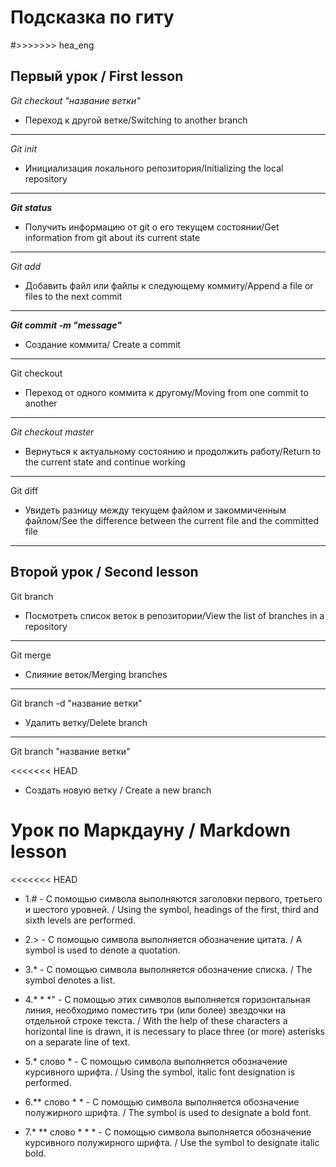 # Подсказка по гиту

#>>>>>>> hea_eng
 

 ## Первый урок / First lesson 
*Git checkout "название ветки"*
* Переход к другой ветке/Switching to another branch

******
*Git init*

* Инициализация локального репозитория/Initializing the local repository
*****
***Git status*** 
 * Получить информацию от git о его текущем состоянии/Get information from git about its current state
 
********
 *Git add*
* Добавить файл или файлы к следующему коммиту/Append a file or files to the next commit
********

***Git commit -m "message"***

* Создание коммита/
Create a commit 
*******
Git checkout

* Переход от одного коммита к другому/Moving from one commit to another
****

*Git checkout master*

* Вернуться к актуальному состоянию и продолжить работу/Return to the current state and continue working
****

Git diff

* Увидеть разницу между текущем файлом и закоммиченным файлом/See the difference between the current file and the committed file
******
## Второй урок / Second lesson

Git branch


* Посмотреть  список веток в репозитории/View the list of branches in a repository 
*****

Git merge


* Слияние веток/Merging branches
****

Git branch -d "название ветки"

* Удалить ветку/Delete branch
****

Git branch "название ветки"


<<<<<<< HEAD

* Cоздать новую ветку / Create a new branch
# Урок по Маркдауну / Markdown lesson 

<<<<<<< HEAD
* 1.# - С помощью символа выполняются заголовки первого, третьего и шестого уровней. / Using the symbol, headings of the first, third and sixth levels are performed.  

* 2.> - С помощью символа выполняется обозначение цитата. / A symbol is used to denote a quotation.

* 3.*  - С помощью символа выполняется обозначение списка. / The symbol denotes a list.

* 4.* * *" - С помощью  этих символов  выполняется горизонтальная  линия, необходимо поместить три (или более) звездочки на отдельной строке текста. / With the help of these characters a horizontal line is drawn, it is necessary to place three (or more) asterisks on a separate line of text.

* 5.* слово * - С помощью символа выполняется обозначение курсивного шрифта. /  Using the symbol, italic font designation is performed.

* 6.** слово * * - С помощью символа выполняется обозначение полужирного шрифта. / The symbol is used to designate a bold font.

* 7.* ** слово * * * - С помощью символа выполняется обозначение курсивного полужирного шрифта. / Use the symbol to designate italic bold.

